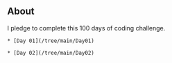## About 

I pledge to complete this 100 days of coding challenge.

    * [Day 01](/tree/main/Day01)

    * [Day 02](/tree/main/Day02)